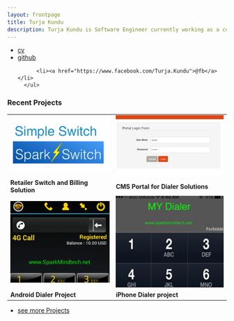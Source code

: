 ```yaml
---
layout: frontpage
title: Turja Kundu
description: Turja Kundu is Software Engineer currently working as a contract based Developer with Sparkmind Technologies.He received a B.Sc in Computer Science and Engineering in 2012,from BUET.  
---
```



<div class="navbar">
  <div class="navbar-inner">
      <ul class="nav">
          <li><a href="{{ BASE_PATH }}/assets/turja_cv.pdf">cv</a></li>
          <li><a href="">github</a></li>
 
          <li><a href="https://www.facebook.com/Turja.Kundu">@fb</a></li>
      </ul>
  </div>
</div>

### Recent Projects
<table class="wide">


<tr>
  <td class="left">
    <a href="http://164.132.43.53:8081/dashboard/">
        <img src="assets/publpics/samplemixups_fig7.png" alt="Spark Switch" title="Spark Switch"/>
    </a>
  </td>
  <td class="right">
    <a href="http://webapp-blackdialer.rhcloud.com">
        <img src="assets/publpics/isletc6_fig4.png" alt="CMS Portal" title="CMS Portal"/>
    </a>
  </td>
</tr>
<tr>
<td class="left">
<b>Retailer Switch and Billing Solution</b>
</td>
<td class="right">
<b> CMS Portal for Dialer Solutions            </b>
</td>
</tr>


<tr>
  <td class="left">
    <a href="https://play.google.com/store/apps/details?id=com.sparkDialer">
        <img src="assets/publpics/iplotCorr.png" alt="Android black Dialer" title="Android black Dialer"/>
    </a>
  </td>
  <td class="right">
    <a href="https://itunes.apple.com/us/app/blackdialer/id1081215460?ls=1&mt=8">
        <img src="assets/publpics/iphone.jpg" alt="iPhone Black Dialer" title="iPhone Black Dialer"/>
    </a>
  </td>
</tr>
<tr>
<td class="left">
<b>Android Dialer Project</b>
</td>
<td class="right">
<b> iPhone Dialer project                      </b>
</td>
</tr>
</table>

<div class="navbar">
  <div class="navbar-inner">
      <ul class="nav">
          <li><a href="">see more Projects</a></li>
      </ul>
  </div>
</div>
